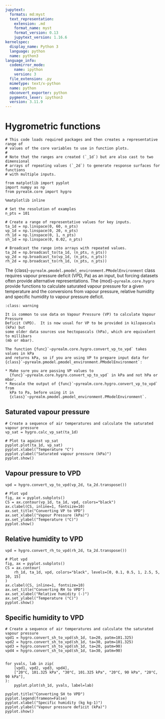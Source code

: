 ```yaml
---
jupytext:
  formats: md:myst
  text_representation:
    extension: .md
    format_name: myst
    format_version: 0.13
    jupytext_version: 1.16.6
kernelspec:
  display_name: Python 3
  language: python
  name: python3
language_info:
  codemirror_mode:
    name: ipython
    version: 3
  file_extension: .py
  mimetype: text/x-python
  name: python
  nbconvert_exporter: python
  pygments_lexer: ipython3
  version: 3.11.9
---
```


# Hygrometric functions

```{code-cell} ipython3
# This code loads required packages and then creates a representative range of
# values of the core variables to use in function plots.
#
# Note that the ranges are created (`_1d`) but are also cast to two dimensional
# arrays of repeating values (`_2d`) to generate response surfaces for functions
# with multiple inputs.

from matplotlib import pyplot
import numpy as np
from pyrealm.core import hygro

%matplotlib inline

# Set the resolution of examples
n_pts = 101

# Create a range of representative values for key inputs.
ta_1d = np.linspace(0, 60, n_pts)
vp_1d = np.linspace(0, 20, n_pts)
rh_1d = np.linspace(0, 1, n_pts)
sh_1d = np.linspace(0, 0.02, n_pts)

# Broadcast the range into arrays with repeated values.
ta_2d = np.broadcast_to(ta_1d, (n_pts, n_pts))
vp_2d = np.broadcast_to(vp_1d, (n_pts, n_pts))
rh_2d = np.broadcast_to(rh_1d, (n_pts, n_pts))
```

The {class}`~pyrealm.pmodel.pmodel_environment.PModelEnvironment` class requires
vapour pressure
deficit (VPD, Pa) as an input, but forcing datasets often provide alternative
representations. The {mod}`~pyrealm.core.hygro`  provide functions to calculate
saturated
vapour pressure for a given temperature and the conversions from vapour pressure,
relative humidity and specific humidity to vapour pressure deficit.

```{admonition} Vapour Pressure and units
:class: warning

It is common to use data on Vapour Pressure (VP) to calculate Vapour Pressure
Deficit (VPD).  It is now usual for VP to be provided in kilopascals (kPa) but
some older data sources use hectopascals (hPa), which are equivalent to millibars
(mb or mbar).

The function {func}`~pyrealm.core.hygro.convert_vp_to_vpd` takes values in kPa
and returns kPa, so if you are using VP to prepare input data for
{class}`~pyrealm.pmodel.pmodel_environment.PModelEnvironment`:

* Make sure you are passing VP values to
  {func}`~pyrealm.core.hygro.convert_vp_to_vpd` in kPa and not hPa or mbar.
* Rescale the output of {func}`~pyrealm.core.hygro.convert_vp_to_vpd` from
  kPa to Pa, before using it in
  {class}`~pyrealm.pmodel.pmodel_environment.PModelEnvironment`.

```

## Saturated vapour pressure

```{code-cell} ipython3
# Create a sequence of air temperatures and calculate the saturated vapour pressure
vp_sat = hygro.calc_vp_sat(ta_1d)

# Plot ta against vp_sat
pyplot.plot(ta_1d, vp_sat)
pyplot.xlabel("Temperature °C")
pyplot.ylabel("Saturated vapour pressure (kPa)")
pyplot.show()
```

## Vapour pressure to VPD

```{code-cell} ipython3
vpd = hygro.convert_vp_to_vpd(vp_2d, ta_2d.transpose())

# Plot vpd
fig, ax = pyplot.subplots()
CS = ax.contour(vp_1d, ta_1d, vpd, colors="black")
ax.clabel(CS, inline=1, fontsize=10)
ax.set_title("Converting VP to VPD")
ax.set_xlabel("Vapour Pressure (kPa)")
ax.set_ylabel("Temperature (°C)")
pyplot.show()
```

## Relative humidity to VPD

```{code-cell} ipython3
vpd = hygro.convert_rh_to_vpd(rh_2d, ta_2d.transpose())

# Plot vpd
fig, ax = pyplot.subplots()
CS = ax.contour(
    rh_1d, ta_1d, vpd, colors="black", levels=[0, 0.1, 0.5, 1, 2.5, 5, 10, 15]
)
ax.clabel(CS, inline=1, fontsize=10)
ax.set_title("Converting RH to VPD")
ax.set_xlabel("Relative humidity (-)")
ax.set_ylabel("Temperature (°C)")
pyplot.show()
```

## Specific humidity to VPD

```{code-cell} ipython3
# Create a sequence of air temperatures and calculate the saturated vapour pressure
vpd1 = hygro.convert_sh_to_vpd(sh_1d, ta=20, patm=101.325)
vpd2 = hygro.convert_sh_to_vpd(sh_1d, ta=30, patm=101.325)
vpd3 = hygro.convert_sh_to_vpd(sh_1d, ta=20, patm=90)
vpd4 = hygro.convert_sh_to_vpd(sh_1d, ta=30, patm=90)


for yvals, lab in zip(
    [vpd1, vpd2, vpd3, vpd4],
    ["20°C, 101.325 kPa", "30°C, 101.325 kPa", "20°C, 90 kPa", "20°C, 90 kPa"],
):
    pyplot.plot(sh_1d, yvals, label=lab)

pyplot.title("Converting SH to VPD")
pyplot.legend(frameon=False)
pyplot.xlabel("Specific humidity (kg kg-1)")
pyplot.ylabel("Vapour pressure deficit (kPa)")
pyplot.show()
```
